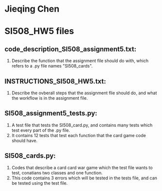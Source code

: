 # Jieqing Chen #
# SI508_HW5 files #


## code_description_SI508_assignment5.txt:

1. Describe the function that the assignment file should do with, which refers to a .py file names "SI508_cards".
    
## INSTRUCTIONS_SI508_HW5.txt:

1. Describe the ovberall steps that the assignment flie should do, and what the workflow is in the assignment file.

## SI508_assignment5_tests.py:

1. A test file that tests the SI508_card.py, and contains many tests which test every part of the .py file.
2. It contains 12 tests that test each function that the card game code should have.

## SI508_cards.py:

1. Codes that describe a card card war game which the test file wants to test, conatians two classes and one function.
2. This code contains 3 errors which will be tested in the tests file, and can be tested using the test file.

